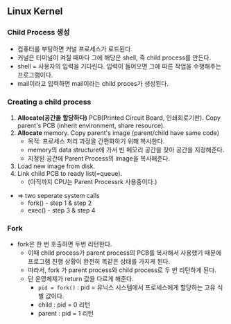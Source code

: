 ## Linux Kernel
### Child Process 생성 
* 컴퓨터를 부팅하면 커널 프로세스가 로드된다. 
* 커널은 터미널이 켜질 때마다 그에 해당은 shell, 즉 child process를 만든다.
* shell = 사용자의 입력을 기다린다. 입력이 들어오면 그에 따른 작업을 수행해주는 프로그램이다. 
* mail이라고 입력하면 mail이라는 child proces가 생성된다. 

### Creating a child process 
1. **Allocate(공간을 할당하다)** PCB(Printed Circuit Board, 인쇄회로기판). Copy parent's PCB (inherit environment, share resource). 
2. **Allocate** memory. Copy parent's image (parent/child have same code)   
    * 목적: 프로세스 처리 과정을 간편화하기 위해 복사한다. 
    * memory의 data structure에 가서 빈 메모리 공간을 찾아 공간을 지정해준다. 
    * 지정된 공간에 Parent Process의 image을 복사해준다. 
3. Load new image from disk. 
4. Link child PCB to ready list(=queue). 
    * (아직까지 CPU는 Parent Processrk 사용중이다.)
* => two seperate system calls 
    * fork() - step 1 & step 2 
    * exec() - step 3 & step 4 

### Fork 
* fork은 한 번 호출하면 두번 리턴한다. 
    * 이때 child process가 parent process의 PCB를 복사해서 사용했기 때문에 프로그램 진행 상황이 완전히 똑같은 상태를 가지게 된다. 
    * 따라서, fork 가 parent process와 child process로 두 번 리턴하게 된다. 
    * 단 운영체제가 return 값을 다르게 해준다.
        * ```pid = fork()``` : pid = 유닉스 시스템에서 프로세스에게 할당하는 고유 식별 값이다. 
        * child : pid = 0 리턴 
        * parent : pid = 1 리턴 
